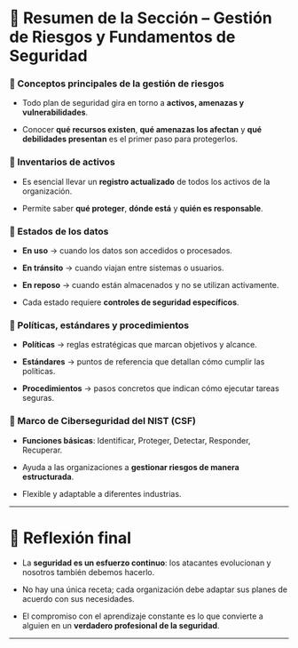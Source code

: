 
# 📌 Resumen de la Sección – Gestión de Riesgos y Fundamentos de Seguridad

### 🔹 Conceptos principales de la gestión de riesgos

- Todo plan de seguridad gira en torno a **activos, amenazas y vulnerabilidades**.
    
- Conocer **qué recursos existen**, **qué amenazas los afectan** y **qué debilidades presentan** es el primer paso para protegerlos.
    

### 🔹 Inventarios de activos

- Es esencial llevar un **registro actualizado** de todos los activos de la organización.
    
- Permite saber **qué proteger**, **dónde está** y **quién es responsable**.
    

### 🔹 Estados de los datos

- **En uso** → cuando los datos son accedidos o procesados.
    
- **En tránsito** → cuando viajan entre sistemas o usuarios.
    
- **En reposo** → cuando están almacenados y no se utilizan activamente.
    
- Cada estado requiere **controles de seguridad específicos**.
    

### 🔹 Políticas, estándares y procedimientos

- **Políticas** → reglas estratégicas que marcan objetivos y alcance.
    
- **Estándares** → puntos de referencia que detallan cómo cumplir las políticas.
    
- **Procedimientos** → pasos concretos que indican cómo ejecutar tareas seguras.
    

### 🔹 Marco de Ciberseguridad del NIST (CSF)

- **Funciones básicas**: Identificar, Proteger, Detectar, Responder, Recuperar.
    
- Ayuda a las organizaciones a **gestionar riesgos de manera estructurada**.
    
- Flexible y adaptable a diferentes industrias.
    

---

# 🚀 Reflexión final

- La **seguridad es un esfuerzo continuo**: los atacantes evolucionan y nosotros también debemos hacerlo.
    
- No hay una única receta; cada organización debe adaptar sus planes de acuerdo con sus necesidades.
    
- El compromiso con el aprendizaje constante es lo que convierte a alguien en un **verdadero profesional de la seguridad**.
    

---

